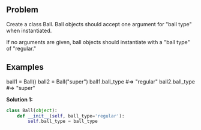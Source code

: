 ## Problem

Create a class Ball. Ball objects should accept one argument for "ball type" when instantiated.

If no arguments are given, ball objects should instantiate with a "ball type" of "regular."

## Examples

ball1 = Ball()
ball2 = Ball("super")
ball1.ball_type #=> "regular"
ball2.ball_type #=> "super"

**Solution 1:**

```python
class Ball(object):
    def __init__(self, ball_type='regular'):
        self.ball_type = ball_type
```
